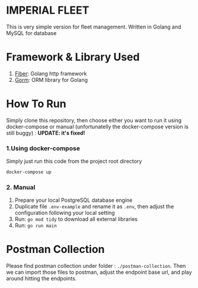 # IMPERIAL FLEET

This is very simple version for fleet management. Written in Golang and MySQL for database

# Framework & Library Used
1. [Fiber](https://gofiber.io/): Golang http framework
2. [Gorm](https://gorm.io/): ORM library for Golang

# How To Run
Simply clone this repository, then choose either you want to run it using docker-compose or manual (unfortunatelly the docker-compose version is still buggy) : **UPDATE: it's fixed!**

### 1.Using docker-compose
Simply just run this code from the project root directory
```sh
docker-compose up
```

### 2. Manual
1. Prepare your local PostgreSQL database engine
2. Duplicate file `.env-example` and rename it as `.env`, then adjust the configuration following your local setting
3. Run: ```go mod tidy``` to download all external libraries
4. Run: ```go run main```



# Postman Collection
Please find postman collection under folder : `./postman-collection`.
Then we can import those files to postman, adjust the endpoint base url, and play around hitting the endpoints.

